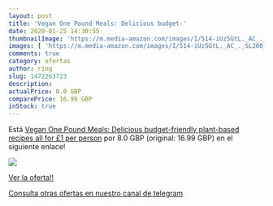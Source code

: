 ```yaml
---
layout: post
title: 'Vegan One Pound Meals: Delicious budget-'
date: 2020-01-25 14:30:55
thumbnailImage: 'https://m.media-amazon.com/images/I/514-iUz5GtL._AC_._SL200_.jpg'
images: [ 'https://m.media-amazon.com/images/I/514-iUz5GtL._AC_._SL200_.jpg' ]
comments: true
category: ofertas
author: ring
slug: 1472263723
description:
actualPrice: 8.0 GBP
comparePrice: 16.99 GBP
inStock: true
---
```


Está [Vegan One Pound Meals: Delicious budget-friendly plant-based recipes all for £1 per person](https://www.amazon.com/dp/1472263723/?tag=redken08-20) por 8.0 GBP (original: 16.99 GBP) en el siguiente enlace!

[![](https://m.media-amazon.com/images/I/514-iUz5GtL._AC_._SL200_.jpg)](https://www.amazon.com/dp/1472263723/?tag=redken08-20)

[Ver la oferta!!](https://www.amazon.com/dp/1472263723/?tag=redken08-20)

[Consulta otras ofertas en nuestro canal de telegram](https://t.me/s/ofertas25)
